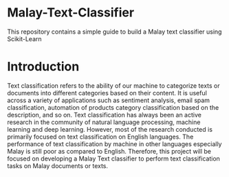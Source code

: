 # Malay-Text-Classifier
This repository contains a simple guide to build a Malay text classifier using Scikit-Learn

# Introduction
Text classification refers to the ability of our machine to categorize texts or documents into
different categories based on their content. It is useful across a variety of applications such as
sentiment analysis, email spam classification, automation of products category classification
based on the description, and so on. Text classification has always been an active research in
the community of natural language processing, machine learning and deep learning. However,
most of the research conducted is primarily focused on text classification on English languages.
The performance of text classification by machine in other languages especially Malay is still
poor as compared to English. Therefore, this project will be focused on developing a Malay
Text classifier to perform text classification tasks on Malay documents or texts.
